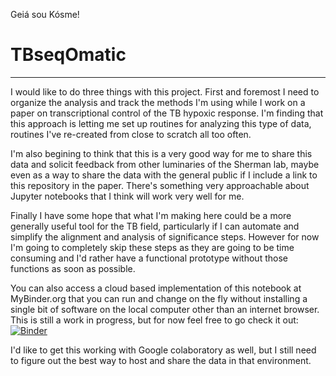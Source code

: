 Geiá sou Kósme!

# TBseqOmatic #
- - - -
I would like to do three things with this project. First and foremost I need to organize the analysis and track the methods I'm using while I work on a paper on transcriptional control of the TB hypoxic response. I'm  finding that this approach is letting me set up routines for analyzing this type of data, routines I've re-created from close to scratch all too often.

I'm also begining to think that this is a very good way for me to share this data and solicit feedback from other luminaries of the Sherman lab, maybe even as a way to share the data with the general public if I include a link to this repository in the paper. There's something very approachable about Jupyter notebooks that I think will work very well for me.

Finally I have some hope that what I'm making here could be a more generally useful tool for the TB field, particularly if I can automate and simplify the alignment and analysis of significance steps. However for now I'm going to completely skip these steps as they are going to be time consuming and I'd rather have a functional prototype without those functions as soon as possible. 

You can also access a cloud based implementation of this notebook at MyBinder.org that you can run and change on the fly without installing a single bit of software on the local computer other than an internet browser. This is still a work in progress, but for now feel free to go check it out: [![Binder](https://mybinder.org/badge_logo.svg)](https://mybinder.org/v2/gh/trustad/TBseqOmatic/master?filepath=RNAseq%20analysis%20worksheet.ipynb)

I'd like to get this working with Google colaboratory as well, but I still need to figure out the best way to host and share the data in that environment.
